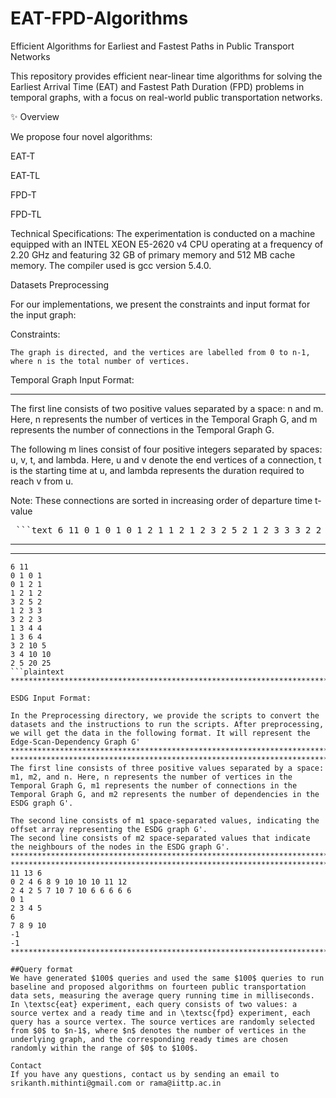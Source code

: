 # EAT-FPD-Algorithms
Efficient Algorithms for Earliest and Fastest Paths in Public Transport Networks

This repository provides efficient near-linear time algorithms for solving the Earliest Arrival Time (EAT) and Fastest Path Duration (FPD) problems in temporal graphs, with a focus on real-world public transportation networks.

✨ Overview

We propose four novel algorithms:

EAT-T

EAT-TL

FPD-T

FPD-TL

Technical Specifications: The experimentation is conducted on a machine equipped with an INTEL XEON E5-2620 v4 CPU operating at a frequency of 2.20 GHz and featuring 32 GB of primary memory and 512 MB cache memory. The compiler used is gcc version 5.4.0.


Datasets Preprocessing

For our implementations, we present the constraints and input format for the input graph:

Constraints:

    The graph is directed, and the vertices are labelled from 0 to n-1, where n is the total number of vertices.

Temporal Graph Input Format:
****************************************************************************************************************************************************
The first line consists of two positive values separated by a space: n and m. Here, n represents the number of vertices in the Temporal Graph G, and m represents the number of connections in the Temporal Graph G.

The following m lines consist of four positive integers separated by spaces: u, v, t, and lambda. Here, u and v denote the end vertices of a connection, t is the starting time at u, and lambda represents the duration required to reach v from u.

Note: These connections are sorted in increasing order of departure time t-value

 <pre> ```text 6 11 0 1 0 1 0 1 2 1 1 2 1 2 3 2 5 2 1 2 3 3 3 2 2 3 1 3 4 4 1 3 6 4 3 2 10 5 3 4 10 10 2 5 20 25 ``` </pre> 
****************************************************************************************************************************************************
****************************************************************************************************************************************************
```plaintext
6 11
0 1 0 1
0 1 2 1
1 2 1 2
3 2 5 2
1 2 3 3
3 2 2 3
1 3 4 4
1 3 6 4
3 2 10 5
3 4 10 10
2 5 20 25
```plaintext
****************************************************************************************************************************************************
   
ESDG Input Format:

In the Preprocessing directory, we provide the scripts to convert the datasets and the instructions to run the scripts. After preprocessing, we will get the data in the following format. It will represent the Edge-Scan-Dependency Graph G'
****************************************************************************************************************************************************
****************************************************************************************************************************************************
The first line consists of three positive values separated by a space: m1, m2, and n. Here, n represents the number of vertices in the Temporal Graph G, m1 represents the number of connections in the Temporal Graph G, and m2 represents the number of dependencies in the ESDG graph G'.

The second line consists of m1 space-separated values, indicating the offset array representing the ESDG graph G'.  
The second line consists of m2 space-separated values that indicate the neighbours of the nodes in the ESDG graph G'.
****************************************************************************************************************************************************
****************************************************************************************************************************************************
11 13 6
0 2 4 6 8 9 10 10 10 11 12 
2 4 2 5 7 10 7 10 6 6 6 6 6 
0 1 
2 3 4 5 
6 
7 8 9 10 
-1
-1
****************************************************************************************************************************************************

##Query format
We have generated $100$ queries and used the same $100$ queries to run baseline and proposed algorithms on fourteen public transportation data sets, measuring the average query running time in milliseconds. In \textsc{eat} experiment, each query consists of two values: a source vertex and a ready time and in \textsc{fpd} experiment, each query has a source vertex. The source vertices are randomly selected from $0$ to $n-1$, where $n$ denotes the number of vertices in the underlying graph, and the corresponding ready times are chosen randomly within the range of $0$ to $100$.

Contact
If you have any questions, contact us by sending an email to srikanth.mithinti@gmail.com or rama@iittp.ac.in

